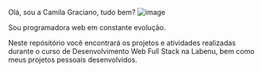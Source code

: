 Olá, sou a Camila Graciano, tudo bem? ![image](https://user-images.githubusercontent.com/93138077/165829443-807a6b9c-d903-4491-9b20-307a7db87715.png)


Sou programadora web em constante evolução. 

Neste repósitório você encontrará os projetos e atividades realizadas durante o curso de Desenvolvimento Web Full Stack na Labenu, bem como meus projetos pessoais desenvolvidos. 

